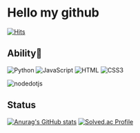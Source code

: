 Hello my github
====

[![Hits](https://hits.seeyoufarm.com/api/count/incr/badge.svg?url=https%3A%2F%2Fgithub.com%2Fblueheart753&count_bg=%2379C83D&title_bg=%23555555&icon=&icon_color=%23E7E7E7&title=hits&edge_flat=false)](https://hits.seeyoufarm.com)

## Ability💪
![Python](https://img.shields.io/badge/Python-3776AB.svg?&style=for-the-badge&logo=Python&logoColor=turquoise)
![JavaScript](https://img.shields.io/badge/JavaScript-F7DF1E.svg?&style=for-the-badge&logo=JavaScript&logoColor=white)
![HTML](https://img.shields.io/badge/html-E34F26.svg?&style=for-the-badge&logo=HTML5&logoColor=black)
![CSS3](https://img.shields.io/badge/CSS-1572B6.svg?&style=for-the-badge&logo=CSS3&logoColor=white)

![nodedotjs](https://img.shields.io/badge/nodedotjs-339933.svg?&style=for-the-badge&logo=nodedotjs&logoColor=white)


## Status
[![Anurag's GitHub stats](https://github-readme-stats.vercel.app/api?username=anuraghazra)](https://github.com/anuraghazra/github-readme-stats) [![Solved.ac Profile](http://mazassumnida.wtf/api/v2/generate_badge?boj=kimminam)](https://solved.ac/kimminam/)
